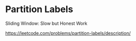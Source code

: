 # Partition Labels

Sliding Window: Slow but Honest Work

https://leetcode.com/problems/partition-labels/description/
